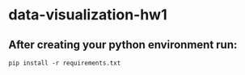 # data-visualization-hw1


## After creating your python environment run:
    pip install -r requirements.txt